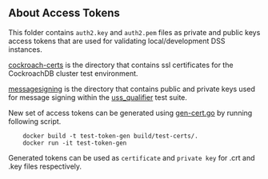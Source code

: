 ## About Access Tokens

This folder contains `auth2.key` and `auth2.pem` files as private and public keys access tokens that are used for validating local/development DSS instances.


[cockroach-certs](cockroach-certs/) is the directory that contains ssl certificates for the CockroachDB cluster test environment.

[messagesigning](messagesigning/) is the directory that contains public and private keys used for message signing within the [uss_qualifier](../../monitoring/uss_qualifier) test suite.

New set of access tokens can be generated using [gen-cert.go](gen-cert.go) by running following script. 

```
    docker build -t test-token-gen build/test-certs/.
    docker run -it test-token-gen
```

Generated tokens can be used as `certificate` and `private key` for .crt and .key files respectively.
